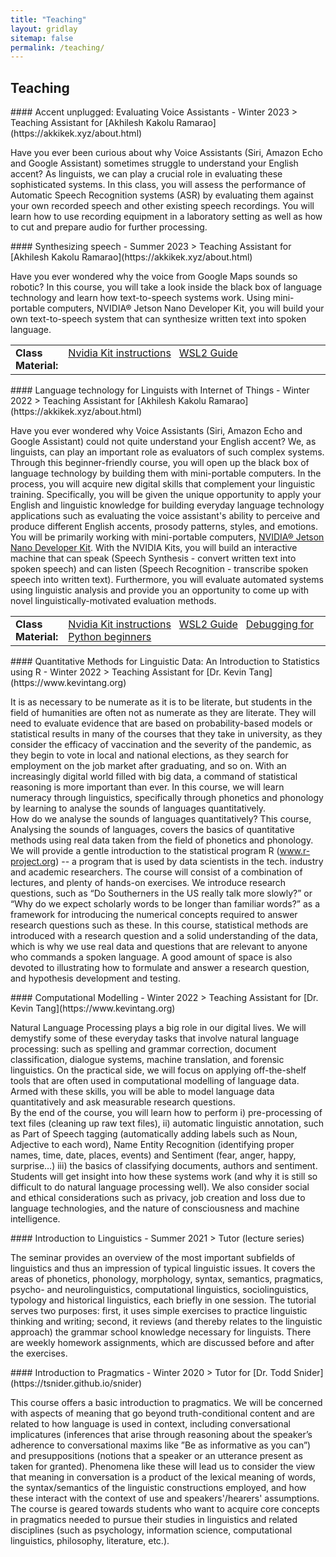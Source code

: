 ```yaml
---
title: "Teaching"
layout: gridlay
sitemap: false
permalink: /teaching/
---
```

## Teaching
<div class="jumbotron">
#### Accent unplugged: Evaluating Voice Assistants - Winter 2023
> Teaching Assistant for [Akhilesh Kakolu Ramarao](https://akkikek.xyz/about.html)
  
Have you ever been curious about why Voice Assistants (Siri, Amazon Echo and Google Assistant) sometimes struggle to understand your English accent? As linguists, we can play a crucial role in evaluating these sophisticated systems. In this class, you will assess the performance of Automatic Speech Recognition systems (ASR) by evaluating them against your own recorded speech and other existing speech recordings. You will learn how to use recording equipment in a laboratory setting as well as how to cut and prepare audio for further processing.
</div>

<div class="jumbotron">
#### Synthesizing speech - Summer 2023
> Teaching Assistant for [Akhilesh Kakolu Ramarao](https://akkikek.xyz/about.html)
  
Have you ever wondered why the voice from Google Maps sounds so robotic? In this course, you will take a look inside the black box of language technology and learn how text-to-speech systems work. Using mini-portable computers, NVIDIA® Jetson Nano Developer Kit, you will build your own text-to-speech system that can synthesize written text into spoken language.

<!-- warning, success, danger-->
<table width="100%" border="0">
  <tr>
    <td width="15%" halign="left">
    <b>Class Material:</b> 
    </td>
    <td width="85%" valign="top" halign="left">
    <a href="https://docs.slam.phil.hhu.de/#/nvidia_setup" class="btn btn-success btm-sm">Nvidia Kit instructions</a>
    &nbsp;
    <a href="https://docs.slam.phil.hhu.de/#/wsl" class="btn btn-danger btm-sm">WSL2 Guide</a>
    </td>
  </tr>
</table>
</div>

<div class="jumbotron">
#### Language technology for Linguists with Internet of Things - Winter 2022
> Teaching Assistant for [Akhilesh Kakolu Ramarao](https://akkikek.xyz/about.html)

Have you ever wondered why Voice Assistants (Siri, Amazon Echo and Google Assistant) could not quite understand your English accent? We, as linguists, can play an important role as evaluators of such complex systems. Through this beginner-friendly course, you will open up the black box of language technology by building them with mini-portable computers. In the process, you will acquire new digital skills that complement your linguistic training. Specifically, you will be given the unique opportunity to apply your English and linguistic knowledge for building everyday language technology applications such as evaluating the voice assistant's ability to perceive and produce different English accents, prosody patterns, styles, and emotions. You will be primarily working with mini-portable computers, [NVIDIA® Jetson Nano Developer Kit](https://developer.nvidia.com/embedded/jetson-nano-developer-kit). With the NVIDIA Kits, you will build an interactive machine that can speak (Speech Synthesis - convert written text into spoken speech) and can listen (Speech Recognition - transcribe spoken speech into written text). Furthermore, you will evaluate automated systems using linguistic analysis and provide you an opportunity to come up with novel linguistically-motivated evaluation methods.

<table width="100%" border="0">
  <tr>
    <td width="15%" halign="left">
    <b>Class Material:</b> 
    </td>
    <td width="85%" valign="top" halign="left">
    <a href="https://docs.slam.phil.hhu.de/#/nvidia_setup" class="btn btn-success btm-sm">Nvidia Kit instructions</a>
    &nbsp;
    <a href="https://docs.slam.phil.hhu.de/#/wsl" class="btn btn-danger btm-sm">WSL2 Guide</a>
    &nbsp;
    <a href="https://docs.slam.phil.hhu.de/#/how_to_debug_101" class="btn btn-warning btm-sm">Debugging for Python beginners</a>
    </td>
  </tr>
</table>
</div>

<div class="jumbotron">
#### Quantitative Methods for Linguistic Data: An Introduction to Statistics using R - Winter 2022
> Teaching Assistant for [Dr. Kevin Tang](https://www.kevintang.org)
  
It is as necessary to be numerate as it is to be literate, but students in the field of humanities are often not as numerate as they are literate. They will need to evaluate evidence that are based on probability-based models or statistical results in many of the courses that they take in university, as they consider the efficacy of vaccination and the severity of the pandemic, as they begin to vote in local and national elections, as they search for employment on the job market after graduating, and so on. With an increasingly digital world filled with big data, a command of statistical reasoning is more important than ever. In this course, we will learn numeracy through linguistics, specifically through phonetics and phonology by learning to analyse the sounds of languages quantitatively.<br>How do we analyse the sounds of languages quantitatively? This course, Analysing the sounds of languages, covers the basics of quantitative methods using real data taken from the field of phonetics and phonology. We will provide a gentle introduction to the statistical program R (www.r-project.org) -- a program that is used by data scientists in the tech. industry and academic researchers. The course will consist of a combination of lectures, and plenty of hands-on exercises. We introduce research questions, such as “Do Southerners in the US really talk more slowly?” or “Why do we expect scholarly words to be longer than familiar words?” as a framework for introducing the numerical concepts required to answer research questions such as these. In this course, statistical methods are introduced with a research question and a solid understanding of the data, which is why we use real data and questions that are relevant to anyone who commands a spoken language. A good amount of space is also devoted to illustrating how to formulate and answer a research question, and hypothesis development and testing.
</div>

<div class="jumbotron">
#### Computational Modelling - Winter 2022
> Teaching Assistant for [Dr. Kevin Tang](https://www.kevintang.org)
  
Natural Language Processing plays a big role in our digital lives. We will demystify some of these everyday tasks that involve natural language processing: such as spelling and grammar correction, document classification, dialogue systems, machine translation, and forensic linguistics. On the practical side, we will focus on applying off-the-shelf tools that are often used in computational modelling of language data. Armed with these skills, you will be able to model language data quantitatively and ask measurable research questions.<br>By the end of the course, you will learn how to perform i) pre-processing of text files (cleaning up raw text files), ii) automatic linguistic annotation, such as Part of Speech tagging (automatically adding labels such as Noun, Adjective to each word), Name Entity Recognition (identifying proper names, time, date, places, events) and Sentiment (fear, anger, happy, surprise…) iii) the basics of classifying documents, authors and sentiment. <br>Students will get insight into how these systems work (and why it is still so difficult to do natural language processing well). We also consider social and ethical considerations such as privacy, job creation and loss due to language technologies, and the nature of consciousness and machine intelligence.
</div>

<div class="jumbotron">
#### Introduction to Linguistics - Summer 2021
> Tutor (lecture series)
  
The seminar provides an overview of the most important subfields of linguistics and thus an impression of typical linguistic issues. It covers the areas of phonetics, phonology, morphology, syntax, semantics, pragmatics, psycho- and neurolinguistics, computational linguistics, sociolinguistics, typology and historical linguistics, each briefly in one session. The tutorial serves two purposes: first, it uses simple exercises to practice linguistic thinking and writing; second, it reviews (and thereby relates to the linguistic approach) the grammar school knowledge necessary for linguists. There are weekly homework assignments, which are discussed before and after the exercises.
</div>

<div class="jumbotron">
#### Introduction to Pragmatics - Winter 2020
> Tutor for [Dr. Todd Snider](https://tsnider.github.io/snider)
  
This course offers a basic introduction to pragmatics. We will be concerned with aspects of meaning that go beyond truth-conditional content and are related to how language is used in context, including conversational implicatures (inferences that arise through reasoning about the speaker’s adherence to conversational maxims like ”Be as informative as you can”) and presuppositions (notions that a speaker or an utterance present as taken for granted). Phenomena like these will lead us to consider the view that meaning in conversation is a product of the lexical meaning of words, the syntax/semantics of the linguistic constructions employed, and how these interact with the context of use and speakers'/hearers' assumptions.<br>
The course is geared towards students who want to acquire core concepts in pragmatics needed to pursue their studies in linguistics and related disciplines (such as psychology, information science, computational linguistics, philosophy, literature, etc.).
</div>